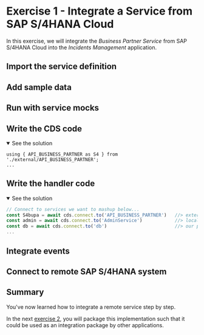 # Exercise 1 - Integrate a Service from SAP S/4HANA Cloud

In this exercise, we will integrate the _Business Partner Service_ from SAP S/4HANA Cloud into the _Incidents Management_ application.

## Import the service definition

## Add sample data

## Run with service mocks

## Write the CDS code

<details open>
<summary>See the solution</summary>

```cds
using { API_BUSINESS_PARTNER as S4 } from './external/API_BUSINESS_PARTNER';
...
```
</details>

## Write the handler code

<details open>
<summary>See the solution</summary>

```js
// Connect to services we want to mashup below...
const S4bupa = await cds.connect.to('API_BUSINESS_PARTNER')   //> external S4 service
const admin = await cds.connect.to('AdminService')            //> local domain service
const db = await cds.connect.to('db')                         //> our primary database
...
```
</details>

## Integrate events

## Connect to remote SAP S/4HANA system



## Summary

You've now learned how to integrate a remote service step by step.

In the next [exercise 2](../ex2/README.md), you will package this implementation such that it could be used as an integration package by other applications.
